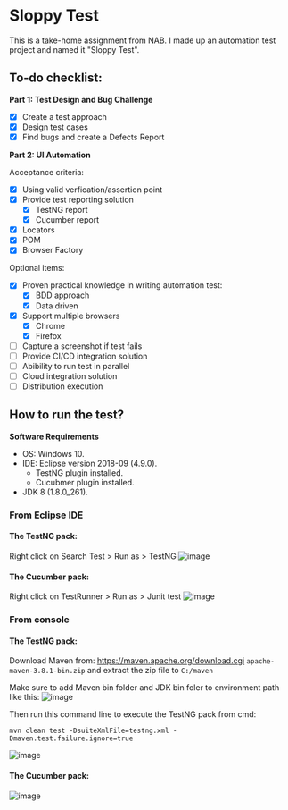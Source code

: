 # Sloppy Test
This is a take-home assignment from NAB. I made up an automation test project and named it "Sloppy Test".

## To-do checklist:
**Part 1: Test Design and Bug Challenge**
- [x] Create a test approach
- [x] Design test cases
- [x] Find bugs and create a Defects Report

**Part 2: UI Automation**

Acceptance criteria:
- [x] Using valid verfication/assertion point
- [x] Provide test reporting solution
  - [x] TestNG report
  - [x] Cucumber report
- [x] Locators
- [x] POM
- [x] Browser Factory

Optional items:
- [x] Proven practical knowledge in writing automation test:
  - [x] BDD approach
  - [x] Data driven
- [x] Support multiple browsers
  - [x] Chrome
  - [x] Firefox
- [ ] Capture a screenshot if test fails
- [ ] Provide CI/CD integration solution
- [ ] Abibility to run test in parallel
- [ ] Cloud integration solution
- [ ] Distribution execution

## How to run the test?
**Software Requirements**
* OS: Windows 10.
* IDE: Eclipse version 2018-09 (4.9.0).
    * TestNG plugin installed.
    * Cucubmer plugin installed.
* JDK 8 (1.8.0_261).

### From Eclipse IDE

#### The TestNG pack:

Right click on Search Test > Run as > TestNG
![image](https://user-images.githubusercontent.com/22786385/115260500-01410180-a15d-11eb-8df9-719e81109068.png)

#### The Cucumber pack:

Right click on TestRunner > Run as > Junit test
![image](https://user-images.githubusercontent.com/22786385/115260666-2b92bf00-a15d-11eb-812c-78832c7533bf.png)


### From console

#### The TestNG pack:

Download Maven from: https://maven.apache.org/download.cgi `apache-maven-3.8.1-bin.zip` and extract the zip file to `C:/maven`

Make sure to add Maven bin folder and JDK bin foler to environment path like this:
![image](https://user-images.githubusercontent.com/22786385/115259995-8f68b800-a15c-11eb-96f6-1f8d859cb2ab.png)

Then run this command line to execute the TestNG pack from cmd:
```
mvn clean test -DsuiteXmlFile=testng.xml -Dmaven.test.failure.ignore=true
```

![image](https://user-images.githubusercontent.com/22786385/115259680-4a448600-a15c-11eb-8629-40fdbfe1fbad.png)

#### The Cucumber pack:

![image](https://user-images.githubusercontent.com/22786385/115146698-c74efd00-a081-11eb-9dbc-f6697d05d96a.png)
